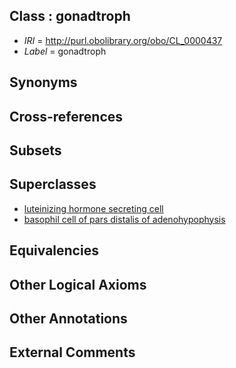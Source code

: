 
## Class : gonadtroph

 * *IRI* = http://purl.obolibrary.org/obo/CL_0000437
 * *Label* = gonadtroph

## Synonyms


## Cross-references


## Subsets


## Superclasses

 * [luteinizing hormone secreting cell](../../CL/38/CL_0000438.md)
 * [basophil cell of pars distalis of adenohypophysis](../../CL/39/CL_0000639.md)

## Equivalencies


## Other Logical Axioms


## Other Annotations


## External Comments


